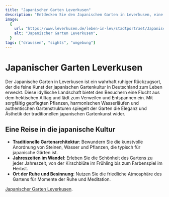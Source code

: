 ```yaml
---
title: "Japanischer Garten Leverkusen"
description: "Entdecken Sie den Japanischen Garten in Leverkusen, eine malerische Oase der Ruhe und Schönheit, die traditionelle japanische Gartenkunst inmitten der deutschen Landschaft präsentiert"
image:
  {
    url: "https://www.leverkusen.de/leben-in-lev/stadtportraet/Japanischer_Garten.php.media/60332/Teehaus_Japanischer_Garten_fruehling__42_.jpg.scaled/cd7b2f1c1b7fc1827cb623c9812e0502.jpg",
    alt: "Japanischer Garten Leverkusen",
  }
tags: ["draussen", "sights", "umgebung"]
---
```


# Japanischer Garten Leverkusen

Der Japanische Garten in Leverkusen ist ein wahrhaft ruhiger Rückzugsort, der die feine Kunst der japanischen Gartenkultur in Deutschland zum Leben erweckt. Diese idyllische Landschaft bietet den Besuchern eine Flucht aus dem hektischen Alltag und lädt zum Verweilen und Entspannen ein. Mit sorgfältig gepflegten Pflanzen, harmonischen Wasserläufen und authentischen Gartenstrukturen spiegelt der Garten die Eleganz und Ästhetik der traditionellen japanischen Gartenkunst wider.

## Eine Reise in die japanische Kultur

- **Traditionelle Gartenarchitektur**: Bewundern Sie die kunstvolle Anordnung von Steinen, Wasser und Pflanzen, die typisch für japanische Gärten ist.
- **Jahreszeiten im Wandel**: Erleben Sie die Schönheit des Gartens zu jeder Jahreszeit, von der Kirschblüte im Frühling bis zum Farbenspiel im Herbst.
- **Ort der Ruhe und Besinnung**: Nutzen Sie die friedliche Atmosphäre des Gartens für Momente der Ruhe und Meditation.

[Japanischer Garten Leverkusen](https://www.leverkusen.de/leben-in-lev/stadtportraet/Japanischer_Garten.php).
